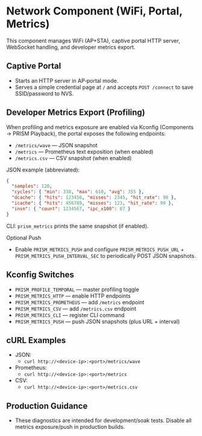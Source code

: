 # Network Component (WiFi, Portal, Metrics)

This component manages WiFi (AP+STA), captive portal HTTP server, WebSocket handling, and developer metrics export.

## Captive Portal

- Starts an HTTP server in AP‑portal mode.
- Serves a simple credential page at `/` and accepts `POST /connect` to save SSID/password to NVS.

## Developer Metrics Export (Profiling)

When profiling and metrics exposure are enabled via Kconfig (Components → PRISM Playback), the portal exposes the following endpoints:

- `/metrics/wave` — JSON snapshot
- `/metrics` — Prometheus text exposition (when enabled)
- `/metrics.csv` — CSV snapshot (when enabled)

JSON example (abbreviated):

```json
{
  "samples": 120,
  "cycles": { "min": 330, "max": 610, "avg": 355 },
  "dcache": { "hits": 123456, "misses": 2345, "hit_rate": 98 },
  "icache": { "hits": 456789, "misses": 123, "hit_rate": 99 },
  "insn": { "count": 1234567, "ipc_x100": 87 }
}
```

CLI: `prism_metrics` prints the same snapshot (if enabled).

Optional Push
- Enable `PRISM_METRICS_PUSH` and configure `PRISM_METRICS_PUSH_URL` + `PRISM_METRICS_PUSH_INTERVAL_SEC` to periodically POST JSON snapshots.

## Kconfig Switches

- `PRISM_PROFILE_TEMPORAL` — master profiling toggle
- `PRISM_METRICS_HTTP` — enable HTTP endpoints
- `PRISM_METRICS_PROMETHEUS` — add `/metrics` endpoint
- `PRISM_METRICS_CSV` — add `/metrics.csv` endpoint
- `PRISM_METRICS_CLI` — register CLI command
- `PRISM_METRICS_PUSH` — push JSON snapshots (plus URL + interval)

## cURL Examples

- JSON:
  - `curl http://<device-ip>:<port>/metrics/wave`
- Prometheus:
  - `curl http://<device-ip>:<port>/metrics`
- CSV:
  - `curl http://<device-ip>:<port>/metrics.csv`

## Production Guidance

- These diagnostics are intended for development/soak tests. Disable all metrics exposure/push in production builds.

